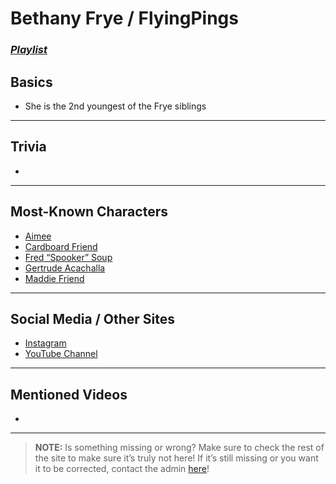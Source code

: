 # Bethany Frye / FlyingPings
### [*Playlist*](https://www.youtube.com/playlist?list=PLwlijWXtmIKiR8vfI0Ia2GjruV1VfUsje-)

## Basics
- She is the 2nd youngest of the Frye siblings

----

## Trivia
- 

----

## Most-Known Characters
- [Aimee](5.Characters/Aimee.html)
- [Cardboard Friend](5.Characters/Cardboard_Friend.html)
- [Fred “Spooker” Soup](5.Characters/Fred_Spooker_Soup.html)
- [Gertrude Acachalla](5.Characters/Gertrude_Acachalla.html)
- [Maddie Friend](5.Characters/Maddie_Friend.html)

----

## Social Media / Other Sites
- [Instagram](https://instagram.com/flyingpings?igshid=1a52h7zpesjd)
- [YouTube Channel](https://m.youtube.com/channel/UCrRl2MtWnEA9_wQKWepQ0tQ)

----

## Mentioned Videos
- []()

----

> **NOTE:** Is something missing or wrong? Make sure to check the rest of the site to make sure it’s truly not here! If it’s still missing or you want it to be corrected, contact the admin [here](../chapter_2.html)!